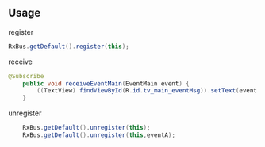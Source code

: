 Usage
---
register
```java
RxBus.getDefault().register(this);
```

receive
```java
@Subscribe
    public void receiveEventMain(EventMain event) {
        ((TextView) findViewById(R.id.tv_main_eventMsg)).setText(event.getMsg());
    }
```
unregister
```java
    RxBus.getDefault().unregister(this);
    RxBus.getDefault().unregister(this,eventA);
```
